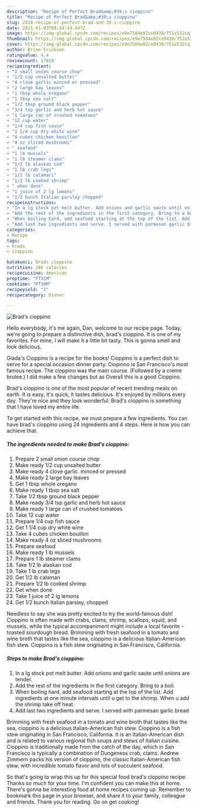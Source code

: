 ```yaml
---
description: "Recipe of Perfect Brad&amp;#39;s cioppino"
title: "Recipe of Perfect Brad&amp;#39;s cioppino"
slug: 2018-recipe-of-perfect-brad-and-39-s-cioppino
date: 2021-01-03T08:34:14.447Z
image: https://img-global.cpcdn.com/recipes/e9e7584e02ce0430/751x532cq70/brads-cioppino-recipe-main-photo.jpg
thumbnail: https://img-global.cpcdn.com/recipes/e9e7584e02ce0430/751x532cq70/brads-cioppino-recipe-main-photo.jpg
cover: https://img-global.cpcdn.com/recipes/e9e7584e02ce0430/751x532cq70/brads-cioppino-recipe-main-photo.jpg
author: Brian Erickson
ratingvalue: 4.4
reviewcount: 17010
recipeingredient:
- "2 small onion course chop"
- "1/2 cup unsalted butter"
- "4 clove garlic minced or pressed"
- "2 large bay leaves"
- "1 tbsp whole oregano"
- "1 tbsp sea salt"
- "1/2 tbsp ground black pepper"
- "3/4 tsp garlic and herb hot sauce"
- "1 large can of crushed tomatoes"
- "12 cup water"
- "1/4 cup fish sauce"
- "1 1/4 cup dry white wine"
- "4 cubes chicken bouillon"
- "4 oz sliced mushrooms"
- " seafood"
- "1 lb mussels"
- "1 lb steamer clams"
- "1/2 lb alaskan cod"
- "1 lb crab legs"
- "1/2 lb calamari"
- "1/2 lb cooked shrimp"
- " when done"
- "1 juice of 2 lg lemons"
- "1/2 bunch Italian parsley chopped"
recipeinstructions:
- "In a lg stock pot melt butter. Add onions and garlic saute until onions are tender."
- "Add the rest of the ingredients in the first category. Bring to a boil."
- "When boiling hard, add seafood starting at the top of the list. Add ingredients at one minute intervals until u get to the shrimp. When u add the shrimp take off heat."
- "Add last two ingredients and serve. I served with parmesan garlic bread"
categories:
- Recipe
tags:
- brads
- cioppino

katakunci: brads cioppino 
nutrition: 286 calories
recipecuisine: American
preptime: "PT31M"
cooktime: "PT30M"
recipeyield: "1"
recipecategory: Dinner

---
```



![Brad&#39;s cioppino](https://img-global.cpcdn.com/recipes/e9e7584e02ce0430/751x532cq70/brads-cioppino-recipe-main-photo.jpg)

Hello everybody, it's me again, Dan, welcome to our recipe page. Today, we're going to prepare a distinctive dish, brad&#39;s cioppino. It is one of my favorites. For mine, I will make it a little bit tasty. This is gonna smell and look delicious.

Giada&#39;s Cioppino is a recipe for the books! Cioppino is a perfect dish to serve for a special occasion dinner party. Ciopinno is San Francisco&#39;s most famous recipe. The cioppino was the main course. (Followed by a creme brulee.) I did make a few changes but as Overall this is a good Cioppino.

Brad&#39;s cioppino is one of the most popular of recent trending meals on earth. It is easy, it's quick, it tastes delicious. It's enjoyed by millions every day. They're nice and they look wonderful. Brad&#39;s cioppino is something that I have loved my entire life.


To get started with this recipe, we must prepare a few ingredients. You can have brad&#39;s cioppino using 24 ingredients and 4 steps. Here is how you can achieve that.

<!--inarticleads1-->

##### The ingredients needed to make Brad&#39;s cioppino:

1. Prepare 2 small onion course chop
1. Make ready 1/2 cup unsalted butter
1. Make ready 4 clove garlic. minced or pressed
1. Make ready 2 large bay leaves
1. Get 1 tbsp whole oregano
1. Make ready 1 tbsp sea salt
1. Take 1/2 tbsp ground black pepper
1. Make ready 3/4 tsp garlic and herb hot sauce
1. Make ready 1 large can of crushed tomatoes
1. Take 12 cup water
1. Prepare 1/4 cup fish sauce
1. Get 1 1/4 cup dry white wine
1. Take 4 cubes chicken bouillon
1. Make ready 4 oz sliced mushrooms
1. Prepare  seafood
1. Make ready 1 lb mussels
1. Prepare 1 lb steamer clams
1. Take 1/2 lb alaskan cod
1. Take 1 lb crab legs
1. Get 1/2 lb calamari
1. Prepare 1/2 lb cooked shrimp
1. Get  when done
1. Take 1 juice of 2 lg lemons
1. Get 1/2 bunch Italian parsley, chopped


Needless to say she was pretty excited to try the world-famous dish! Cioppino is often made with crabs, clams, shrimp, scallops, squid, and mussels, while the typical accompaniment might include a local favorite - toasted sourdough bread. Brimming with fresh seafood in a tomato and wine broth that tastes like the sea, cioppino is a delicious Italian-American fish stew. Cioppino is a fish stew originating in San Francisco, California. 

<!--inarticleads2-->

##### Steps to make Brad&#39;s cioppino:

1. In a lg stock pot melt butter. Add onions and garlic saute until onions are tender.
1. Add the rest of the ingredients in the first category. Bring to a boil.
1. When boiling hard, add seafood starting at the top of the list. Add ingredients at one minute intervals until u get to the shrimp. When u add the shrimp take off heat.
1. Add last two ingredients and serve. I served with parmesan garlic bread


Brimming with fresh seafood in a tomato and wine broth that tastes like the sea, cioppino is a delicious Italian-American fish stew. Cioppino is a fish stew originating in San Francisco, California. It is an Italian-American dish and is related to various regional fish soups and stews of Italian cuisine. Cioppino is traditionally made from the catch of the day, which in San Francisco is typically a combination of Dungeness crab, clams. Andrew Zimmern packs his version of cioppino, the classic Italian-American fish stew, with incredible tomato flavor and lots of succulent seafood. 

So that's going to wrap this up for this special food brad&#39;s cioppino recipe. Thanks so much for your time. I'm confident you can make this at home. There's gonna be interesting food at home recipes coming up. Remember to bookmark this page in your browser, and share it to your family, colleague and friends. Thank you for reading. Go on get cooking!
